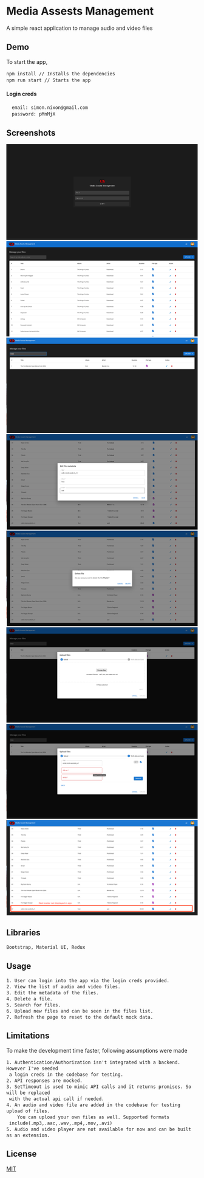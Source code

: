 
# Media Assests Management

A simple react application to manage audio and video files

## Demo

To start the app,

```bash
npm install // Installs the dependencies
npm run start // Starts the app
```
#### Login creds
```bash
  email: simon.nixon@gmail.com
  password: pMnMjX
```
## Screenshots

![Login](/screenshots/Login.png?raw=true "Login")
![Files list](/screenshots/List.png?raw=true "Files list")
![Search](/screenshots/Search.png?raw=true "Search")
![Edit](/screenshots/Edit.png?raw=true "Edit")
![Delete](/screenshots/Delete.png?raw=true "Delete")
![Upload file-1](/screenshots/UploadFile.png?raw=true "Upload file-1")
![Upload file-2](/screenshots/UploadFileValidation.png?raw=true "Upload file-2")
![Added record](/screenshots/NewlyAddedRecord.png?raw=true "Added record")


## Libraries
    Bootstrap, Material UI, Redux


## Usage
    1. User can login into the app via the login creds provided.
    2. View the list of audio and video files.
    3. Edit the metadata of the files.
    4. Delete a file.
    5. Search for files.
    6. Upload new files and can be seen in the files list.
    7. Refresh the page to reset to the default mock data.



## Limitations
To make the development time faster, following assumptions were made

    1. Authentication/Authorization isn't integrated with a backend. However I've seeded
     a login creds in the codebase for testing.
    2. API responses are mocked.
    3. SetTimeout is used to mimic API calls and it returns promises. So will be replaced
     with the actual api call if needed.
    4. An audio and video file are added in the codebase for testing upload of files. 
        You can upload your own files as well. Supported formats
     include(.mp3,.aac,.wav,.mp4,.mov,.avi)
    5. Audio and video player are not available for now and can be built as an extension.


## License

[MIT](https://choosealicense.com/licenses/mit/)